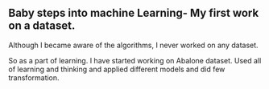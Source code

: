 
## Baby steps into machine Learning- My first work on a dataset.

Although I became aware of the algorithms, I never worked on any dataset. 

So as a part of learning. I have started working on Abalone dataset. Used all of learning and thinking and applied different models and did few transformation. 
